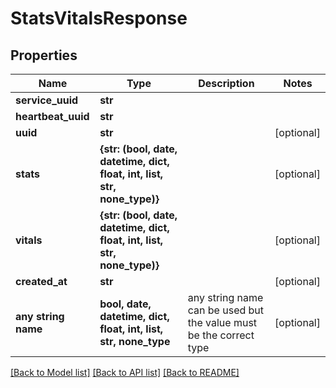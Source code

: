 # StatsVitalsResponse


## Properties
Name | Type | Description | Notes
------------ | ------------- | ------------- | -------------
**service_uuid** | **str** |  | 
**heartbeat_uuid** | **str** |  | 
**uuid** | **str** |  | [optional] 
**stats** | **{str: (bool, date, datetime, dict, float, int, list, str, none_type)}** |  | [optional] 
**vitals** | **{str: (bool, date, datetime, dict, float, int, list, str, none_type)}** |  | [optional] 
**created_at** | **str** |  | [optional] 
**any string name** | **bool, date, datetime, dict, float, int, list, str, none_type** | any string name can be used but the value must be the correct type | [optional]

[[Back to Model list]](../README.md#documentation-for-models) [[Back to API list]](../README.md#documentation-for-api-endpoints) [[Back to README]](../README.md)


